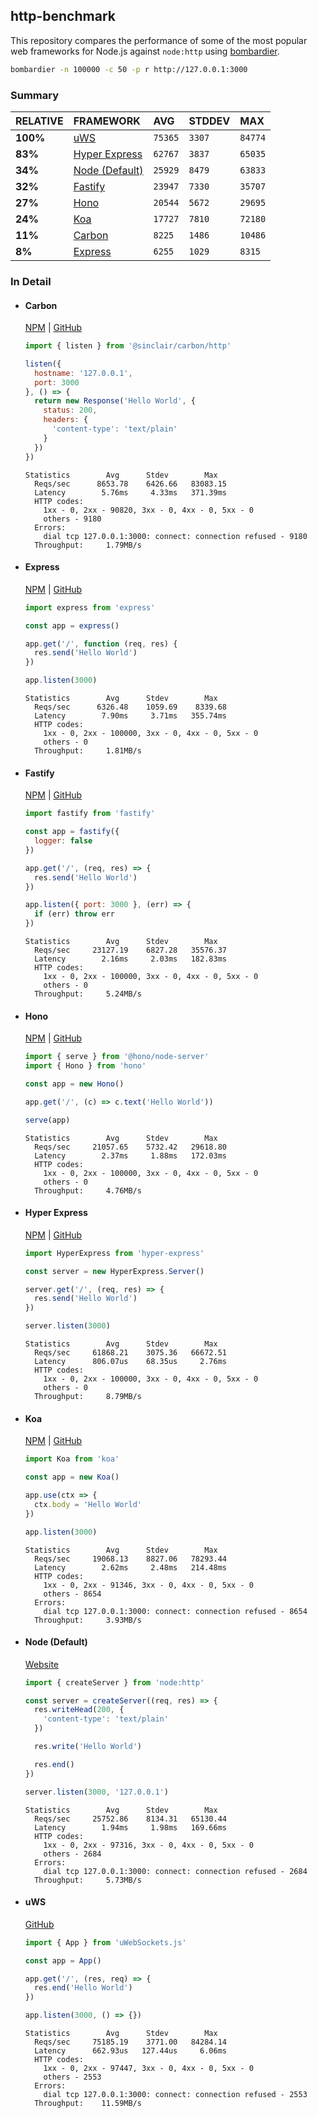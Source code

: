 ## http-benchmark

This repository compares the performance of some of the most popular web frameworks for Node.js against `node:http` using [bombardier](https://github.com/codesenberg/bombardier).

```bash
bombardier -n 100000 -c 50 -p r http://127.0.0.1:3000
```

### Summary

| RELATIVE | FRAMEWORK | AVG | STDDEV | MAX |
| :--- | :--- | :--- | :--- | :--- |
| **100%** | [uWS](#uws) | `75365` | `3307` | `84774` |
| **83%** | [Hyper Express](#hyper-express) | `62767` | `3837` | `65035` |
| **34%** | [Node (Default)](#node-default) | `25929` | `8479` | `63833` |
| **32%** | [Fastify](#fastify) | `23947` | `7330` | `35707` |
| **27%** | [Hono](#hono) | `20544` | `5672` | `29695` |
| **24%** | [Koa](#koa) | `17727` | `7810` | `72180` |
| **11%** | [Carbon](#carbon) | `8225` | `1486` | `10486` |
| **8%** | [Express](#express) | `6255` | `1029` | `8315` |


### In Detail

- #### Carbon
  [NPM](https://npmjs.com/@sinclair/carbon) | [GitHub](https://github.com/sinclairzx81/carbon)
  ```js
  import { listen } from '@sinclair/carbon/http'

  listen({
    hostname: '127.0.0.1',
    port: 3000
  }, () => {
    return new Response('Hello World', {
      status: 200,
      headers: {
        'content-type': 'text/plain'
      }
    })
  })
  ```

  ```
  Statistics        Avg      Stdev        Max
    Reqs/sec      8653.78    6426.66   83083.15
    Latency        5.76ms     4.33ms   371.39ms
    HTTP codes:
      1xx - 0, 2xx - 90820, 3xx - 0, 4xx - 0, 5xx - 0
      others - 9180
    Errors:
      dial tcp 127.0.0.1:3000: connect: connection refused - 9180
    Throughput:     1.79MB/s
  ```

- #### Express
  [NPM](https://npmjs.com/express) | [GitHub](https://github.com/expressjs/express)
  ```js
  import express from 'express'

  const app = express()

  app.get('/', function (req, res) {
    res.send('Hello World')
  })

  app.listen(3000)
  ```

  ```
  Statistics        Avg      Stdev        Max
    Reqs/sec      6326.48    1059.69    8339.68
    Latency        7.90ms     3.71ms   355.74ms
    HTTP codes:
      1xx - 0, 2xx - 100000, 3xx - 0, 4xx - 0, 5xx - 0
      others - 0
    Throughput:     1.81MB/s
  ```

- #### Fastify
  [NPM](https://npmjs.com/fastify) | [GitHub](https://github.com/fastify/fastify)
  ```js
  import fastify from 'fastify'

  const app = fastify({
    logger: false
  })

  app.get('/', (req, res) => {
    res.send('Hello World')
  })

  app.listen({ port: 3000 }, (err) => {
    if (err) throw err
  })
  ```

  ```
  Statistics        Avg      Stdev        Max
    Reqs/sec     23127.19    6827.28   35576.37
    Latency        2.16ms     2.03ms   182.83ms
    HTTP codes:
      1xx - 0, 2xx - 100000, 3xx - 0, 4xx - 0, 5xx - 0
      others - 0
    Throughput:     5.24MB/s
  ```

- #### Hono
  [NPM](https://npmjs.com/hono) | [GitHub](https://github.com/honojs/hono)
  ```js
  import { serve } from '@hono/node-server'
  import { Hono } from 'hono'

  const app = new Hono()

  app.get('/', (c) => c.text('Hello World'))

  serve(app)
  ```

  ```
  Statistics        Avg      Stdev        Max
    Reqs/sec     21057.65    5732.42   29618.80
    Latency        2.37ms     1.88ms   172.03ms
    HTTP codes:
      1xx - 0, 2xx - 100000, 3xx - 0, 4xx - 0, 5xx - 0
      others - 0
    Throughput:     4.76MB/s
  ```

- #### Hyper Express
  [NPM](https://npmjs.com/hyper-express) | [GitHub](https://github.com/kartikk221/hyper-express)
  ```js
  import HyperExpress from 'hyper-express'

  const server = new HyperExpress.Server()

  server.get('/', (req, res) => {
    res.send('Hello World')
  })

  server.listen(3000)
  ```

  ```
  Statistics        Avg      Stdev        Max
    Reqs/sec     61868.21    3075.36   66672.51
    Latency      806.07us    68.35us     2.76ms
    HTTP codes:
      1xx - 0, 2xx - 100000, 3xx - 0, 4xx - 0, 5xx - 0
      others - 0
    Throughput:     8.79MB/s
  ```

- #### Koa
  [NPM](https://npmjs.com/koa) | [GitHub](https://github.com/koajs/koa)
  ```js
  import Koa from 'koa'

  const app = new Koa()

  app.use(ctx => {
    ctx.body = 'Hello World'
  })

  app.listen(3000)
  ```

  ```
  Statistics        Avg      Stdev        Max
    Reqs/sec     19068.13    8827.06   78293.44
    Latency        2.62ms     2.48ms   214.48ms
    HTTP codes:
      1xx - 0, 2xx - 91346, 3xx - 0, 4xx - 0, 5xx - 0
      others - 8654
    Errors:
      dial tcp 127.0.0.1:3000: connect: connection refused - 8654
    Throughput:     3.93MB/s
  ```

- #### Node (Default)
  [Website](https://nodejs.org/api/http.html)
  ```js
  import { createServer } from 'node:http'

  const server = createServer((req, res) => {
    res.writeHead(200, {
      'content-type': 'text/plain'
    })

    res.write('Hello World')

    res.end()
  })

  server.listen(3000, '127.0.0.1')
  ```

  ```
  Statistics        Avg      Stdev        Max
    Reqs/sec     25752.86    8134.31   65130.44
    Latency        1.94ms     1.98ms   169.66ms
    HTTP codes:
      1xx - 0, 2xx - 97316, 3xx - 0, 4xx - 0, 5xx - 0
      others - 2684
    Errors:
      dial tcp 127.0.0.1:3000: connect: connection refused - 2684
    Throughput:     5.73MB/s
  ```

- #### uWS
  [GitHub](https://github.com/uNetworking/uWebSockets.js)
  ```js
  import { App } from 'uWebSockets.js'

  const app = App()

  app.get('/', (res, req) => {
    res.end('Hello World')
  })

  app.listen(3000, () => {})
  ```

  ```
  Statistics        Avg      Stdev        Max
    Reqs/sec     75185.19    3771.00   84284.14
    Latency      662.93us   127.44us     6.06ms
    HTTP codes:
      1xx - 0, 2xx - 97447, 3xx - 0, 4xx - 0, 5xx - 0
      others - 2553
    Errors:
      dial tcp 127.0.0.1:3000: connect: connection refused - 2553
    Throughput:    11.59MB/s
  ```


